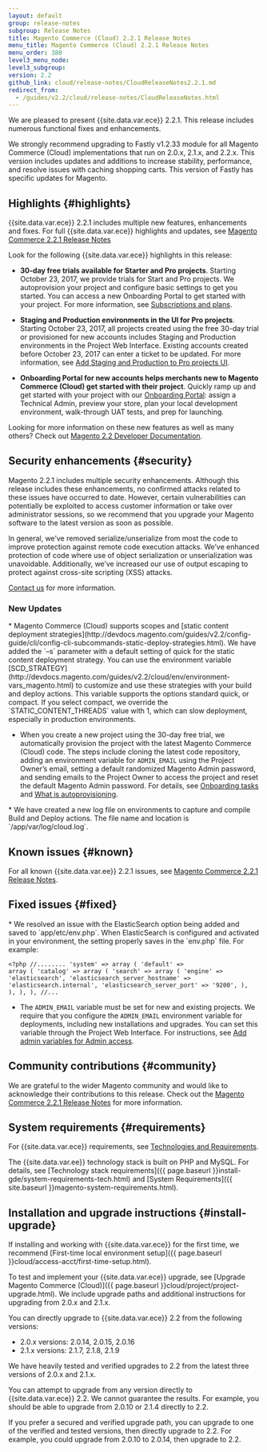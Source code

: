 ```yaml
---
layout: default
group: release-notes
subgroup: Release Notes
title: Magento Commerce (Cloud) 2.2.1 Release Notes
menu_title: Magento Commerce (Cloud) 2.2.1 Release Notes
menu_order: 380
level3_menu_node:
level3_subgroup:
version: 2.2
github_link: cloud/release-notes/CloudReleaseNotes2.2.1.md
redirect_from:
  - /guides/v2.2/cloud/release-notes/CloudReleaseNotes.html
---
```


We are pleased to present {{site.data.var.ece}} 2.2.1. This release includes numerous functional fixes and enhancements.

<div class="bs-callout bs-callout-warning" markdown="1">
We strongly recommend upgrading to Fastly v1.2.33 module for all Magento Commerce (Cloud) implementations that run on 2.0.x, 2.1.x, and 2.2.x. This version includes updates and additions to increase stability, performance, and resolve issues with caching shopping carts. This version of Fastly has specific updates for Magento.
</div>

## Highlights {#highlights}

{{site.data.var.ece}} 2.2.1 includes multiple new features, enhancements and fixes. For full {{site.data.var.ece}} highlights and updates, see [Magento Commerce 2.2.1 Release Notes](http://devdocs.magento.com/guides/v2.2/release-notes/ReleaseNotes2.2.1EE.html)

Look for the following {{site.data.var.ece}} highlights in this release:

* **30-day free trials available for Starter and Pro projects**. Starting October 23, 2017, we provide trials for Start and Pro projects. We autoprovision your project and configure basic settings to get you started. You can access a new Onboarding Portal to get started with your project. For more information, see [Subscriptions and plans](http://devdocs.magento.com/guides/v2.2/cloud/basic-information/cloud-plans.html).
 
* **Staging and Production environments in the UI for Pro projects**. Starting October 23, 2017, all projects created using the free 30-day trial or provisioned for new accounts includes Staging and Production environments in the Project Web Interface. Existing accounts created before October 23, 2017 can enter a ticket to be updated. For more information, see [Add Staging and Production to Pro projects UI](http://devdocs.magento.com/guides/v2.2/cloud/trouble/pro-env-management.html).
 
* **Onboarding Portal for new accounts helps merchants new to Magento Commerce (Cloud) get started with their project**. Quickly ramp up and get started with your project with our [Onboarding Portal](http://devdocs.magento.com/guides/v2.2/cloud/onboarding/onboarding-portal.html): assign a Technical Admin, preview your store, plan your local development environment, walk-through UAT tests, and prep for launching.
 

Looking for more information on these new features as well as many others? Check out [Magento 2.2 Developer Documentation](http://devdocs.magento.com/guides/v2.2/).


## Security enhancements {#security}
Magento 2.2.1 includes multiple security enhancements. Although this release includes these enhancements, no confirmed attacks related to these issues have occurred to date. However, certain vulnerabilities can potentially be exploited to access customer information or take over administrator sessions, so we recommend that you upgrade your Magento software to the latest version as soon as possible.

In general, we’ve removed serialize/unserialize from most the code to improve protection against remote code execution attacks. We’ve enhanced protection of code where use of object serialization or unserialization was unavoidable.  Additionally, we’ve increased our use of output escaping to protect against cross-site scripting (XSS) attacks.

[Contact us](https://magento.com/company/contact-us) for more information.

### New Updates
<!--- MAGECLOUD-1057 -->* Magento Commerce (Cloud) supports scopes and [static content deployment strategies](http://devdocs.magento.com/guides/v2.2/config-guide/cli/config-cli-subcommands-static-deploy-strategies.html). We have added the `–s` parameter with a default setting of quick for the static content deployment strategy. You can use the environment variable [SCD_STRATEGY](http://devdocs.magento.com/guides/v2.2/cloud/env/environment-vars_magento.html) to customize and use these strategies with your build and deploy actions. This variable supports the options standard quick, or compact. If you select compact, we override the `STATIC_CONTENT_THREADS` value with 1, which can slow deployment, especially in production environments.   


* When you create a new project using the 30-day free trial, we automatically provision the project with the latest Magento Commerce (Cloud) code. The steps include cloning the latest code repository, adding an environment variable for `ADMIN_EMAIL` using the Project Owner’s email, setting a default randomized Magento Admin password, and sending emails to the Project Owner to access the project and reset the default Magento Admin password. For details, see [Onboarding tasks](http://devdocs.magento.com/guides/v2.2/cloud/onboarding/onboarding-tasks.html) and [What is autoprovisioning](http://devdocs.magento.com/guides/v2.2/cloud/basic-information/cloud-plans.html#autoprovisioning).

<!--- MAGECLOUD-1014, 1023 -->* We have created a new log file on environments to capture and compile Build and Deploy actions. The file name and location is `/app/var/log/cloud.log`. 
  
## Known issues {#known}
For all known {{site.data.var.ee}} 2.2.1  issues, see [Magento Commerce 2.2.1 Release Notes](http://devdocs.magento.com/guides/v2.2/release-notes/ReleaseNotes2.2.1EE.html).

## Fixed issues {#fixed}
<!--- MAGECLOUD-1121 -->* We resolved an issue with the ElasticSearch option being added and saved to `app/etc/env.php`. When ElasticSearch is configured and activated in your environment, the setting properly saves in the `env.php` file. For example:  
 
<code><?php
//........
'system' =>
  array (
    'default' =>
    array (
      'catalog' =>
      array (
        'search' =>
        array (
          'engine' => 'elasticsearch',
          'elasticsearch_server_hostname' => 'elasticsearch.internal',
          'elasticsearch_server_port' => '9200',
        ),
      ),
    ),
  ),
//...
</code>

* The `ADMIN_EMAIL` variable must be set for new and existing projects. We require that you configure the `ADMIN_EMAIL` environment variable  for deployments, including new installations and upgrades. You can set this variable through the Project Web Interface.  For instructions, see [Add admin variables for Admin access](http://devdocs.magento.com/guides/v2.2/cloud/before/before-project-owner.html#variables).
 



## Community contributions {#community}

We are grateful to the wider Magento community and would like to acknowledge their contributions to this release. Check out the [Magento Commerce 2.2.1 Release Notes](http://devdocs.magento.com/guides/v2.2/release-notes/ReleaseNotes2.2.1EE.html) for more information.



## System requirements {#requirements}
For {{site.data.var.ece}} requirements, see [Technologies and Requirements](http://devdocs.magento.com/guides/v2.2/cloud/requirements/cloud-requirements.html).

The {{site.data.var.ee}} technology stack is built on PHP and MySQL. For details, see [Technology stack requirements]({{ page.baseurl }}install-gde/system-requirements-tech.html) and [System Requirements]({{ site.baseurl }}magento-system-requirements.html).

## Installation and upgrade instructions {#install-upgrade}
If installing and working with {{site.data.var.ece}} for the first time, we recommend [First-time local environment setup]({{ page.baseurl }}cloud/access-acct/first-time-setup.html).

To test and implement your {{site.data.var.ece}} upgrade, see [Upgrade Magento Commerce (Cloud)]({{ page.baseurl }}cloud/project/project-upgrade.html). We include upgrade paths and additional instructions for upgrading from 2.0.x and 2.1.x.

You can directly upgrade to {{site.data.var.ece}} 2.2 from the following versions:

* 2.0.x versions: 2.0.14, 2.0.15, 2.0.16
* 2.1.x versions: 2.1.7, 2.1.8, 2.1.9

We have heavily tested and verified upgrades to 2.2 from the latest three versions of 2.0.x and 2.1.x.

You can attempt to upgrade from any version directly to {{site.data.var.ece}} 2.2. We cannot guarantee the results. For example, you should be able to upgrade from 2.0.10 or 2.1.4 directly to 2.2.

If you prefer a secured and verified upgrade path, you can upgrade to one of the verified and tested versions, then directly upgrade to 2.2. For example, you could upgrade from 2.0.10 to 2.0.14, then upgrade to 2.2.

